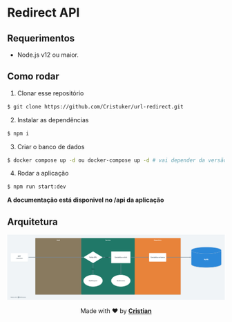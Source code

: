 # Redirect API

## Requerimentos

* Node.js v12 ou maior.

## Como rodar

1. Clonar esse repositório

```bash
$ git clone https://github.com/Cristuker/url-redirect.git
```
2. Instalar as dependências

```bash
$ npm i
```
3. Criar o banco de dados

```bash
$ docker compose up -d ou docker-compose up -d # vai depender da versão instalada
```
4. Rodar a aplicação

```bash
$ npm run start:dev
```

**A documentação está disponivel no /api da aplicação**

## Arquitetura

![Arquitetura](https://raw.githubusercontent.com/Cristuker/url-redirect/main/docs/REDIRECT-API.png)


<p align="center">Made with ❤️ by <strong><a href="cristiansilva.dev" target="blank" >Cristian</></p></strong>
